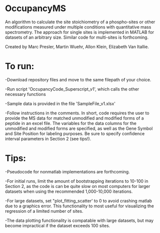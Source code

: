 # OccupancyMS
An algorithm to calculate the site stoichiometry of a phospho-sites or other modifications measured under multiple conditions with quantitative mass spectrometry. The approach for single sites is implemented in MATLAB for datasets of an arbitrary size. Similar code for multi-sites is forthcoming. 

Created by Marc Presler, Martin Wuehr, Allon Klein, Elizabeth Van Itallie. 

# To run:
-Download repository files and move to the same filepath of your choice. 

-Run script 'OccupancyCode_Superscript_v1', which calls the other necessary functions

-Sample data is provided in the file 'SampleFile_v1.xlsx'

-Follow instructions in the comments. In short, code requires the user to provide the MS data for matched unmodified and modified forms of a peptide in an excel file. The variables for the data columns for the unmodified and modified forms are specified, as well as the Gene Symbol and Site Position for labeling purposes. Be sure to specify confidence interval parameters in Section 2 (see tips!). 

# Tips:
-Pseudocode for nonmatlab implementations are forthcoming.

-For initial runs, limit the amount of bootstrapping iterations to 10-100 in Section 2, as the code is can be quite slow on most computers for larger datasets when using the recommended 1,000-10,000 iterations.

-For large datasets, set "plot_fitting_scatter' to 0 to avoid crashing matlab due to a graphics error. This functionality to most useful for visualizing the regression of a limited number of sites. 

-The data plotting functionality is compatable with large datasets, but may become impractical if the dataset exceeds 100 sites. 

